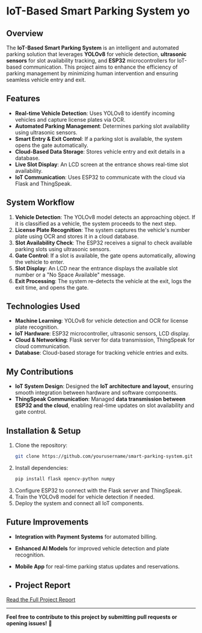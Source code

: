 # IoT-Based Smart Parking System yo

## Overview
The **IoT-Based Smart Parking System** is an intelligent and automated parking solution that leverages **YOLOv8** for vehicle detection, **ultrasonic sensors** for slot availability tracking, and **ESP32** microcontrollers for IoT-based communication. This project aims to enhance the efficiency of parking management by minimizing human intervention and ensuring seamless vehicle entry and exit.

## Features
- **Real-time Vehicle Detection**: Uses YOLOv8 to identify incoming vehicles and capture license plates via OCR.
- **Automated Parking Management**: Determines parking slot availability using ultrasonic sensors.
- **Smart Entry & Exit Control**: If a parking slot is available, the system opens the gate automatically.
- **Cloud-Based Data Storage**: Stores vehicle entry and exit details in a database.
- **Live Slot Display**: An LCD screen at the entrance shows real-time slot availability.
- **IoT Communication**: Uses ESP32 to communicate with the cloud via Flask and ThingSpeak.

## System Workflow
1. **Vehicle Detection**: The YOLOv8 model detects an approaching object. If it is classified as a vehicle, the system proceeds to the next step.
2. **License Plate Recognition**: The system captures the vehicle's number plate using OCR and stores it in a cloud database.
3. **Slot Availability Check**: The ESP32 receives a signal to check available parking slots using ultrasonic sensors.
4. **Gate Control**: If a slot is available, the gate opens automatically, allowing the vehicle to enter.
5. **Slot Display**: An LCD near the entrance displays the available slot number or a "No Space Available" message.
6. **Exit Processing**: The system re-detects the vehicle at the exit, logs the exit time, and opens the gate.

## Technologies Used
- **Machine Learning**: YOLOv8 for vehicle detection and OCR for license plate recognition.
- **IoT Hardware**: ESP32 microcontroller, ultrasonic sensors, LCD display.
- **Cloud & Networking**: Flask server for data transmission, ThingSpeak for cloud communication.
- **Database**: Cloud-based storage for tracking vehicle entries and exits.

## My Contributions
- **IoT System Design**: Designed the **IoT architecture and layout**, ensuring smooth integration between hardware and software components.
- **ThingSpeak Communication**: Managed **data transmission between ESP32 and the cloud**, enabling real-time updates on slot availability and gate control.

## Installation & Setup
1. Clone the repository:
   ```bash
   git clone https://github.com/yourusername/smart-parking-system.git
   ```
2. Install dependencies:
   ```bash
   pip install flask opencv-python numpy
   ```
3. Configure ESP32 to connect with the Flask server and ThingSpeak.
4. Train the YOLOv8 model for vehicle detection if needed.
5. Deploy the system and connect all IoT components.

## Future Improvements
- **Integration with Payment Systems** for automated billing.
- **Enhanced AI Models** for improved vehicle detection and plate recognition.
- **Mobile App** for real-time parking status updates and reservations.

- ## Project Report  
[Read the Full Project Report](IOT%20based%20Car%20Parking%20System.pdf)



---
**Feel free to contribute to this project by submitting pull requests or opening issues!** 🚀

